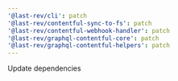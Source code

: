 ```yaml
---
'@last-rev/cli': patch
'@last-rev/contentful-sync-to-fs': patch
'@last-rev/contentful-webhook-handler': patch
'@last-rev/graphql-contentful-core': patch
'@last-rev/graphql-contentful-helpers': patch
---
```


Update dependencies
